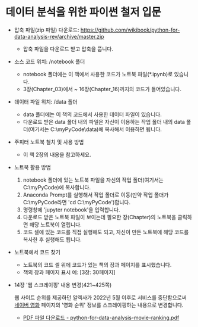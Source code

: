 # 데이터 분석을 위한 파이썬 철저 입문

- 압축 파일(zip 파일) 다운로드: https://github.com/wikibook/python-for-data-analysis-rev/archive/master.zip
  - 압축 파일을 다운로드 받고 압축을 풉니다.

- 소스 코드 위치: /notebook 폴더
  - notebook 폴더에는 이 책에서 사용한 코드가 노트북 파일(\*.ipynb)로 있습니다.
  - 3장(Chapter_03)에서 ~ 16장(Chapter_16)까지의 코드가 들어있습니다.
- 데이터 파일 위치: /data 폴더
  - data 폴더에는 이 책의 코드에서 사용한 데이터 파일이 있습니다.
  - 다운로드 받은 data 폴더 내의 파일은 자신이 이용하는 작업 폴더 내의 data 폴더(여기서는 C:\myPyCode\data)에 복사해서 이용하면 됩니다.

- 주피터 노트북 철치 및 사용 방법
  - 이 책 2장의 내용을 참고하세요.

- 노트북 활용 방법
  1. notebook 폴더에 있는 노트북 파일을 자신의 작업 폴더(여기서는 C:\myPyCode)에 복사합니다.
  2. Anaconda Prompt를 실행해서 작업 폴더로 이동(만약 작업 폴더가 C:\myPyCode라면 'cd C:\myPyCode')합니다.
  3. 명령창에 'jupyter notebook'을 입력합니다.
  4. 다운로드 받은 노트북 파일이 보이는데 필요한 장(Chapter)의 노트북을 클릭하면 해당 노트북이 열립니다.
  5. 코드 셀에 있는 코드를 직접 실행해도 되고, 자신이 만든 노트북에 해당 코드를 복사한 후 실행해도 됩니다.

- 노트북에서 코드 찾기
  - 노트북의 코드 셀 위에 코드가 있는 책의 장과 페이지를 표시했습니다.
  - 책의 장과 페이지 표시 예: [3장: 30페이지]

- 14장 '웹 스크레이핑' 내용 변경(421~425쪽)

  웹 사이트 순위를 제공하던 알렉사가 2022년 5월 이후로 서비스를 중단함으로써 [네이버 영화](https://movie.naver.com/) 페이지의 '영화 순위' 정보를 스크레이핑하는 내용으로 변경합니다.

  - [PDF 파일 다운로드 - python-for-data-analysis-movie-ranking.pdf](https://github.com/wikibook/python-for-data-analysis-rev/blob/master/python-for-data-analysis-movie-ranking.pdf)